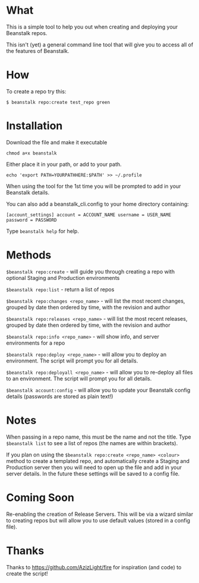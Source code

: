 What
===

This is a simple tool to help you out when creating and deploying your Beanstalk repos.

This isn't (yet) a general command line tool that will give you to access all of the features of Beanstalk.

How
===

To create a repo try this:

`$ beanstalk repo:create test_repo green`

Installation
=======

Download the file and make it executable

`chmod a+x beanstalk`

Either place it in your path, or add to your path.

`echo 'export PATH=YOURPATHHERE:$PATH' >> ~/.profile`

When using the tool for the 1st time you will be prompted to add in your Beanstalk details.

You can also add a beanstalk_cli.config to your home directory containing:

`[account_settings]
account = ACCOUNT_NAME
username = USER_NAME
password = PASSWORD`

Type `beanstalk help` for help.

Methods
=====

`$beanstalk repo:create` - will guide you through creating a repo with optional Staging and Production environments

`$beanstalk repo:list` - return a list of repos

`$beanstalk repo:changes <repo_name>` - will list the most recent changes, grouped by date then ordered by time, with the revision and author

`$beanstalk repo:releases <repo_name>` - will list the most recent releases, grouped by date then ordered by time, with the revision and author

`$beanstalk repo:info <repo_name>` - will show info, and server environments for a repo

`$beanstalk repo:deploy <repo_name>` - will allow you to deploy an environment. The script will prompt you for all details.

`$beanstalk repo:deployall <repo_name>` - will allow you to re-deploy all files to an environment. The script will prompt you for all details.

`$beanstalk account:config` - will allow you to update your Beanstalk config details (passwords are stored as plain text!)

Notes
=====

When passing in a repo name, this must be the name and not the title. Type `$beanstalk list` to see a list of repos (the names are within brackets).

If you plan on using the `$beanstalk repo:create <repo_name> <colour>` method to create a templated repo, and automatically create a Staging and Production server then you will need to open up the file and add in your server details. In the future these settings will be saved to a config file.

Coming Soon
===========

Re-enabling the creation of Release Servers. This will be via a wizard similar to creating repos but will allow you to use default values (stored in a config file).

Thanks
=====

Thanks to https://github.com/AzizLight/fire for inspiration (and code) to create the script!